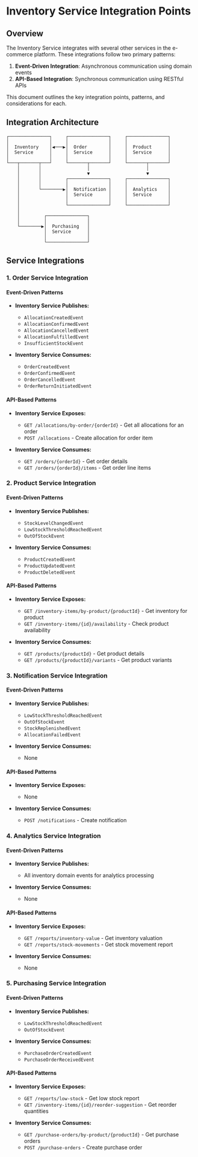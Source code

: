 # Inventory Service Integration Points

## Overview

The Inventory Service integrates with several other services in the e-commerce platform. These integrations follow two primary patterns:

1. **Event-Driven Integration**: Asynchronous communication using domain events
2. **API-Based Integration**: Synchronous communication using RESTful APIs

This document outlines the key integration points, patterns, and considerations for each.

## Integration Architecture

```
┌───────────────┐     ┌───────────────┐     ┌───────────────┐
│               │     │               │     │               │
│  Inventory    │◀───▶│  Order        │     │  Product      │
│  Service      │     │  Service      │     │  Service      │
│               │     │               │     │               │
└───┬───────┬───┘     └───────┬───────┘     └───────┬───────┘
    │       │                 │                     │
    │       │                 ▼                     ▼
    │       │         ┌───────────────┐     ┌───────────────┐
    │       │         │               │     │               │
    │       └────────▶│  Notification │     │  Analytics    │
    │                 │  Service      │     │  Service      │
    │                 │               │     │               │
    │                 └───────────────┘     └───────────────┘
    │
    │         ┌───────────────┐
    │         │               │
    └────────▶│  Purchasing   │
              │  Service      │
              │               │
              └───────────────┘
```

## Service Integrations

### 1. Order Service Integration

#### Event-Driven Patterns
- **Inventory Service Publishes:**
  - `AllocationCreatedEvent`
  - `AllocationConfirmedEvent`
  - `AllocationCancelledEvent`
  - `AllocationFulfilledEvent`
  - `InsufficientStockEvent`

- **Inventory Service Consumes:**
  - `OrderCreatedEvent`
  - `OrderConfirmedEvent`
  - `OrderCancelledEvent`
  - `OrderReturnInitiatedEvent`

#### API-Based Patterns
- **Inventory Service Exposes:**
  - `GET /allocations/by-order/{orderId}` - Get all allocations for an order
  - `POST /allocations` - Create allocation for order item

- **Inventory Service Consumes:**
  - `GET /orders/{orderId}` - Get order details
  - `GET /orders/{orderId}/items` - Get order line items

### 2. Product Service Integration

#### Event-Driven Patterns
- **Inventory Service Publishes:**
  - `StockLevelChangedEvent`
  - `LowStockThresholdReachedEvent`
  - `OutOfStockEvent`

- **Inventory Service Consumes:**
  - `ProductCreatedEvent`
  - `ProductUpdatedEvent`
  - `ProductDeletedEvent`

#### API-Based Patterns
- **Inventory Service Exposes:**
  - `GET /inventory-items/by-product/{productId}` - Get inventory for product
  - `GET /inventory-items/{id}/availability` - Check product availability

- **Inventory Service Consumes:**
  - `GET /products/{productId}` - Get product details
  - `GET /products/{productId}/variants` - Get product variants

### 3. Notification Service Integration

#### Event-Driven Patterns
- **Inventory Service Publishes:**
  - `LowStockThresholdReachedEvent`
  - `OutOfStockEvent`
  - `StockReplenishedEvent`
  - `AllocationFailedEvent`

- **Inventory Service Consumes:**
  - None

#### API-Based Patterns
- **Inventory Service Exposes:**
  - None

- **Inventory Service Consumes:**
  - `POST /notifications` - Create notification

### 4. Analytics Service Integration

#### Event-Driven Patterns
- **Inventory Service Publishes:**
  - All inventory domain events for analytics processing

- **Inventory Service Consumes:**
  - None

#### API-Based Patterns
- **Inventory Service Exposes:**
  - `GET /reports/inventory-value` - Get inventory valuation
  - `GET /reports/stock-movements` - Get stock movement report

- **Inventory Service Consumes:**
  - None

### 5. Purchasing Service Integration

#### Event-Driven Patterns
- **Inventory Service Publishes:**
  - `LowStockThresholdReachedEvent`
  - `OutOfStockEvent`

- **Inventory Service Consumes:**
  - `PurchaseOrderCreatedEvent`
  - `PurchaseOrderReceivedEvent`

#### API-Based Patterns
- **Inventory Service Exposes:**
  - `GET /reports/low-stock` - Get low stock report
  - `GET /inventory-items/{id}/reorder-suggestion` - Get reorder quantities

- **Inventory Service Consumes:**
  - `GET /purchase-orders/by-product/{productId}` - Get purchase orders
  - `POST /purchase-orders` - Create purchase order
